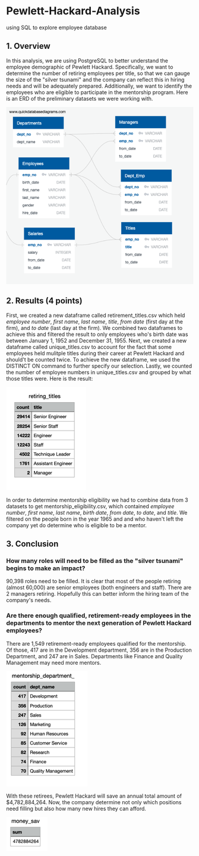 # Pewlett-Hackard-Analysis
using SQL to explore employee database

## 1. Overview
In this analysis, we are using PostgreSQL to better understand the employee demographic of Pewlett Hackard. Specifically, we want to determine the number of retiring employees per title, so that we can gauge the size of the "silver tsunami" and the company can reflect this in hiring needs and will be adequately prepared. Additionally, we want to identify the employees who are eligible to participate in the mentorship program. Here is an ERD of the preliminary datasets we were working with.

![ERD](Images/EmployeeDB.png)

## 2. Results (4 points)
First, we created a new dataframe called retirement_titles.csv which held *employee number*, *first name*, *last name*, *title*, *from date* (first day at the firm), and *to date* (last day at the firm). We combined two dataframes to achieve this and filtered the result to only employees who's birth date was between January 1, 1952 and December 31, 1955.
Next, we created a new dataframe called unique_titles.csv to account for the fact that some employees held mulitple titles during their career at Pewlett Hackard and should't be counted twice. To achieve the new dataframe, we used the DISTINCT ON command to further specify our selection.
Lastly, we counted the number of employee numbers in unique_titles.csv and grouped by what those titles were. Here is the result:

![ERD](Images/retiringtitles.png)


In order to determine mentorship eligibility we had to combine data from 3 datasets to get mentorship_eligibility.csv, which contained *employee number*, *first name*, *last name*, *birth date*, *from date*, *to date*, and *title*. We filtered on the people born in the year 1965 and and who haven't left the company yet do determine who is eligible to be a mentor.


 
 
## 3. Conclusion
### How many roles will need to be filled as the "silver tsunami" begins to make an impact?
90,398 roles need to be filled. It is clear that most of the people retiring (almost 60,000) are senior employees (both engineers and staff). There are 2 managers retiring. Hopefully this can better inform the hiring team of the company's needs.

### Are there enough qualified, retirement-ready employees in the departments to mentor the next generation of Pewlett Hackard employees?


There are 1,549 retirement-ready employees qualified for the mentorship. Of those, 417 are in the Development department, 356 are in the Production Department, and 247 are in Sales. Departments like Finance and Quality Management may need more mentors.

![ERD](Images/mentorshipdepartmentcounts.png)


With these retirees, Pewlett Hackard will save an annual total amount of $4,782,884,264. Now, the company determine not only which positions need filling but also how many new hires they can afford.

![](Images/money.png)
